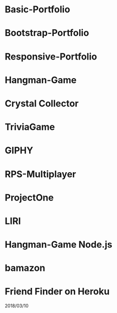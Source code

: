 # Basic-Portfolio
# Bootstrap-Portfolio
# Responsive-Portfolio
# Hangman-Game
# Crystal Collector
# TriviaGame
# GIPHY
# RPS-Multiplayer
# ProjectOne
# LIRI
# Hangman-Game Node.js
# bamazon
# Friend Finder on Heroku
2018/03/10
